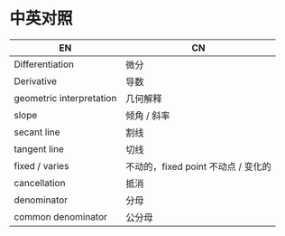 # 中英对照



| EN                       | CN                                  |
| ------------------------ | ----------------------------------- |
| Differentiation          | 微分                                |
| Derivative               | 导数                                |
| geometric interpretation | 几何解释                            |
| slope                    | 倾角 / 斜率                         |
| secant line              | 割线                                |
| tangent line             | 切线                                |
| fixed / varies           | 不动的，fixed point 不动点 / 变化的 |
| cancellation             | 抵消                                |
| denominator              | 分母                                |
| common denominator       | 公分母                              |

